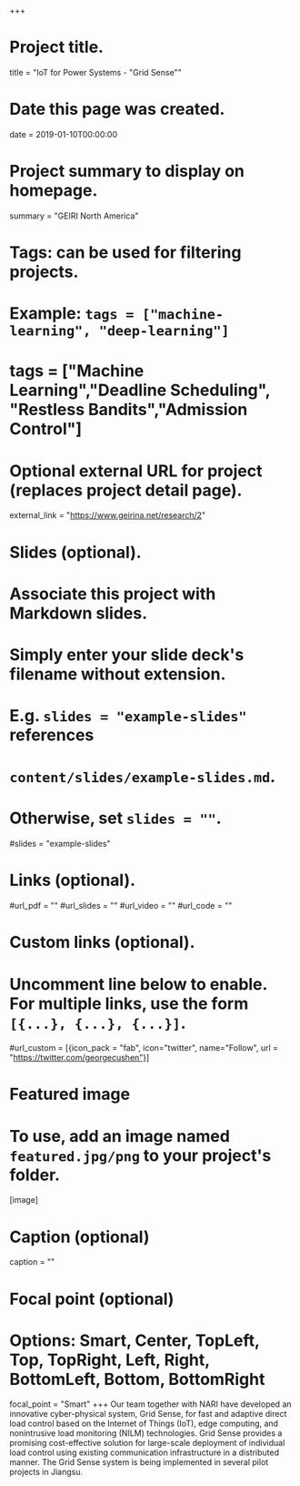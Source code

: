 +++
# Project title.
title = "IoT for Power Systems - "Grid Sense""

# Date this page was created.
date = 2019-01-10T00:00:00

# Project summary to display on homepage.
summary = "GEIRI North America"

# Tags: can be used for filtering projects.
# Example: `tags = ["machine-learning", "deep-learning"]`
# tags = ["Machine Learning","Deadline Scheduling", "Restless Bandits","Admission Control"]

# Optional external URL for project (replaces project detail page).
external_link = "https://www.geirina.net/research/2"

# Slides (optional).
#   Associate this project with Markdown slides.
#   Simply enter your slide deck's filename without extension.
#   E.g. `slides = "example-slides"` references 
#   `content/slides/example-slides.md`.
#   Otherwise, set `slides = ""`.
#slides = "example-slides"

# Links (optional).
#url_pdf = ""
#url_slides = ""
#url_video = ""
#url_code = ""

# Custom links (optional).
#   Uncomment line below to enable. For multiple links, use the form `[{...}, {...}, {...}]`.
#url_custom = [{icon_pack = "fab", icon="twitter", name="Follow", url = "https://twitter.com/georgecushen"}]

# Featured image
# To use, add an image named `featured.jpg/png` to your project's folder. 
[image]
  # Caption (optional)
  caption = ""
  
  # Focal point (optional)
  # Options: Smart, Center, TopLeft, Top, TopRight, Left, Right, BottomLeft, Bottom, BottomRight
  focal_point = "Smart"
+++
Our team together with NARI have developed an innovative cyber-physical system, Grid Sense, for fast and adaptive direct load control based on the Internet of Things (IoT), edge computing, and nonintrusive load monitoring (NILM) technologies. Grid Sense provides a promising cost-effective solution for large-scale deployment of individual load control using existing communication infrastructure in a distributed manner. The Grid Sense system is being implemented in several pilot projects in Jiangsu.
